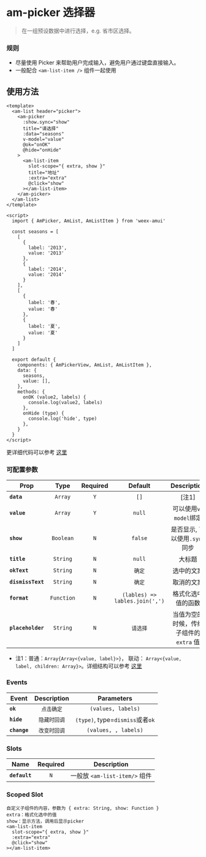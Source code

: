 # am-picker 选择器

> 在一组预设数据中进行选择，e.g. 省市区选择。

### 规则
- 尽量使用 Picker 来帮助用户完成输入，避免用户通过键盘直接输入。
- 一般配合 `<am-list-item />` 组件一起使用

## 使用方法 
```vue
<template>
  <am-list header="picker">
    <am-picker
      :show.sync="show"
      title="请选择"
      :data="seasons"
      v-model="value"
      @ok="onOK"
      @hide="onHide"
    >
      <am-list-item
        slot-scope="{ extra, show }"
        title="地址"
        :extra="extra"
        @click="show"
      ></am-list-item>
    </am-picker>
  </am-list>
</template>

<script>
  import { AmPicker, AmList, AmListItem } from 'weex-amui'

  const seasons = [
    [
      {
        label: '2013',
        value: '2013'
      },
      {
        label: '2014',
        value: '2014'
      }
    ],
    [
      {
        label: '春',
        value: '春'
      },
      {
        label: '夏',
        value: '夏'
      }
    ]
  ]

  export default {
    components: { AmPickerView, AmList, AmListItem },
    data: {
      seasons,
      value: [],
    },
    methods: {
      onOK (value2, labels) {
        console.log(value2, labels)
      },
      onHide (type) {
        console.log('hide', type)
      },
    }
  }
</script>

```
更详细代码可以参考 [这里](https://github.com/HMingHe/weex-amui/blob/master/example/am-picker/index.vue)

### 可配置参数
| Prop	 | Type | Required | Default | Description |
| ---- |:----:|:---:|:-------:|:----------:|
| **`data`** | `Array` | `Y` | `[]` | [注1] |
| **`value`** | `Array` | `Y` | `null` | 可以使用`v-model`绑定 |
| **`show`** | `Boolean` | `N` | `false` | 是否显示, 可以使用`.sync`同步 |
| **`title`** | `String` | `N` | `null` | 大标题 |
| **`okText`** | `String` | `N` | `确定` | 选中的文案 |
| **`dismissText`** | `String` | `N` | `确定` | 取消的文案 |
| **`format`** | `Function` | `N` | `(lables) => lables.join(',')` | 格式化选中值的函数 |
| **`placeholder`** | `String` | `N` | `请选择` | 当值为空的时候，传给子组件的 `extra` 值 |

- 注1：普通：`Array{Array<{value, label}>}`， 联动： `Array<{value, label, children: Array}>`。详细结构可以参考 [这里](https://github.com/HMingHe/weex-amui/blob/master/example/picker-view/data.js)

### Events
| Event	 | Description | Parameters |
| ---- |:----------:|:----:|
| **`ok`** | `点击确定` | `(values, labels)` |
| **`hide`** | `隐藏时回调` | `(type)`, type=`dismiss`或者`ok` |
| **`change`** | `改变时回调` | `(values, , labels)` |


### Slots
| Name | Required | Description |
| ---- |:---:|:----------:|
| **`default`** | `N` | 一般放 `<am-list-item/>` 组件 |

### Scoped Slot 
```
自定义子组件的内容，参数为 { extra: String, show: Function }
extra：格式化选中的值	
show：显示方法，调用后显示picker
<am-list-item
  slot-scope="{ extra, show }"
  :extra="extra"
  @click="show"
></am-list-item>
```